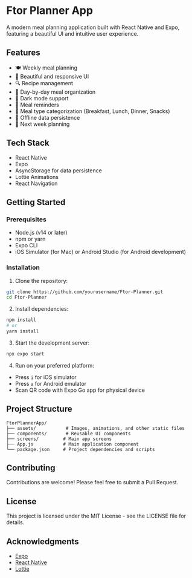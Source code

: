 # Ftor Planner App

A modern meal planning application built with React Native and Expo, featuring a beautiful UI and intuitive user experience.

## Features

- 🍽️ Weekly meal planning
- 📱 Beautiful and responsive UI
- 🔍 Recipe management
- 📅 Day-by-day meal organization
- 🌙 Dark mode support
- 🔔 Meal reminders
- 🥗 Meal type categorization (Breakfast, Lunch, Dinner, Snacks)
- 💾 Offline data persistence
- 🔄 Next week planning

## Tech Stack

- React Native
- Expo
- AsyncStorage for data persistence
- Lottie Animations
- React Navigation

## Getting Started

### Prerequisites

- Node.js (v14 or later)
- npm or yarn
- Expo CLI
- iOS Simulator (for Mac) or Android Studio (for Android development)

### Installation

1. Clone the repository:
```bash
git clone https://github.com/yourusername/Ftor-Planner.git
cd Ftor-Planner
```

2. Install dependencies:
```bash
npm install
# or
yarn install
```

3. Start the development server:
```bash
npx expo start
```

4. Run on your preferred platform:
- Press `i` for iOS simulator
- Press `a` for Android emulator
- Scan QR code with Expo Go app for physical device

## Project Structure

```
FtorPlannerApp/
├── assets/           # Images, animations, and other static files
├── components/       # Reusable UI components
├── screens/         # Main app screens
├── App.js           # Main application component
└── package.json     # Project dependencies and scripts
```

## Contributing

Contributions are welcome! Please feel free to submit a Pull Request.

## License

This project is licensed under the MIT License - see the LICENSE file for details.

## Acknowledgments

- [Expo](https://expo.dev/)
- [React Native](https://reactnative.dev/)
- [Lottie](https://lottiefiles.com/)